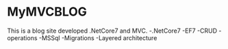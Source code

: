 # MyMVCBLOG
This is a blog site developed .NetCore7 and MVC.
 -.NetCore7
 -EF7
 -CRUD
 -operations
 -MSSql
 -Migrations
 -Layered architecture

